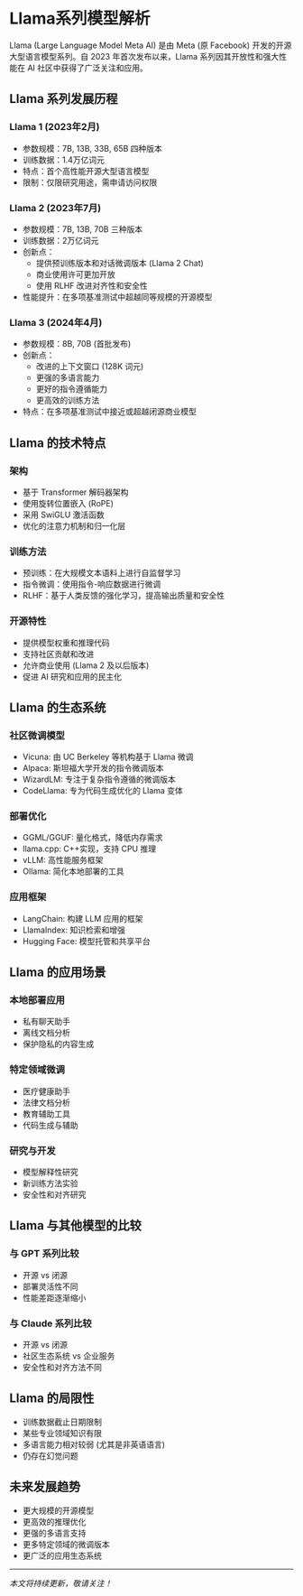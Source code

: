# Llama系列模型解析

Llama (Large Language Model Meta AI) 是由 Meta (原 Facebook) 开发的开源大型语言模型系列。自 2023 年首次发布以来，Llama 系列因其开放性和强大性能在 AI 社区中获得了广泛关注和应用。

## Llama 系列发展历程

### Llama 1 (2023年2月)

- 参数规模：7B, 13B, 33B, 65B 四种版本
- 训练数据：1.4万亿词元
- 特点：首个高性能开源大型语言模型
- 限制：仅限研究用途，需申请访问权限

### Llama 2 (2023年7月)

- 参数规模：7B, 13B, 70B 三种版本
- 训练数据：2万亿词元
- 创新点：
  - 提供预训练版本和对话微调版本 (Llama 2 Chat)
  - 商业使用许可更加开放
  - 使用 RLHF 改进对齐性和安全性
- 性能提升：在多项基准测试中超越同等规模的开源模型

### Llama 3 (2024年4月)

- 参数规模：8B, 70B (首批发布)
- 创新点：
  - 改进的上下文窗口 (128K 词元)
  - 更强的多语言能力
  - 更好的指令遵循能力
  - 更高效的训练方法
- 特点：在多项基准测试中接近或超越闭源商业模型

## Llama 的技术特点

### 架构

- 基于 Transformer 解码器架构
- 使用旋转位置嵌入 (RoPE)
- 采用 SwiGLU 激活函数
- 优化的注意力机制和归一化层

### 训练方法

- 预训练：在大规模文本语料上进行自监督学习
- 指令微调：使用指令-响应数据进行微调
- RLHF：基于人类反馈的强化学习，提高输出质量和安全性

### 开源特性

- 提供模型权重和推理代码
- 支持社区贡献和改进
- 允许商业使用 (Llama 2 及以后版本)
- 促进 AI 研究和应用的民主化

## Llama 的生态系统

### 社区微调模型

- Vicuna: 由 UC Berkeley 等机构基于 Llama 微调
- Alpaca: 斯坦福大学开发的指令微调版本
- WizardLM: 专注于复杂指令遵循的微调版本
- CodeLlama: 专为代码生成优化的 Llama 变体

### 部署优化

- GGML/GGUF: 量化格式，降低内存需求
- llama.cpp: C++实现，支持 CPU 推理
- vLLM: 高性能服务框架
- Ollama: 简化本地部署的工具

### 应用框架

- LangChain: 构建 LLM 应用的框架
- LlamaIndex: 知识检索和增强
- Hugging Face: 模型托管和共享平台

## Llama 的应用场景

### 本地部署应用

- 私有聊天助手
- 离线文档分析
- 保护隐私的内容生成

### 特定领域微调

- 医疗健康助手
- 法律文档分析
- 教育辅助工具
- 代码生成与辅助

### 研究与开发

- 模型解释性研究
- 新训练方法实验
- 安全性和对齐研究

## Llama 与其他模型的比较

### 与 GPT 系列比较

- 开源 vs 闭源
- 部署灵活性不同
- 性能差距逐渐缩小

### 与 Claude 系列比较

- 开源 vs 闭源
- 社区生态系统 vs 企业服务
- 安全性和对齐方法不同

## Llama 的局限性

- 训练数据截止日期限制
- 某些专业领域知识有限
- 多语言能力相对较弱 (尤其是非英语语言)
- 仍存在幻觉问题

## 未来发展趋势

- 更大规模的开源模型
- 更高效的推理优化
- 更强的多语言支持
- 更多特定领域的微调版本
- 更广泛的应用生态系统

---

*本文将持续更新，敬请关注！*

